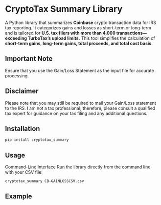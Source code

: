 # CryptoTax Summary Library

A Python library that summarizes **Coinbase** crypto transaction data for IRS tax reporting. It categorizes gains and losses as short-term or long-term and is tailored for **U.S. tax filers with more than 4,000 transactions—exceeding TurboTax’s upload limits.** This tool simplifies the calculation of **short-term gains, long-term gains, total proceeds, and total cost basis.**

## Important Note

Ensure that you use the Gain/Loss Statement as the input file for accurate processing.

## Disclaimer

Please note that you may still be required to mail your Gain/Loss statement to the IRS. I am not a tax professional; therefore, please consult a qualified tax expert for guidance on your tax filing and any additional questions.

## Installation

```bash
pip install cryptotax_summary
```

## Usage

Command-Line Interface
Run the library directly from the command line with your CSV file:

```bash
cryptotax_summary CB-GAINLOSSCSV.csv
```

## Example
